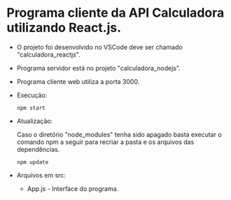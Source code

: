 # Programa cliente da API Calculadora utilizando React.js.

- O projeto foi desenvolvido no VSCode deve ser chamado "calculadora_reactjs".
- Programa servidor está no projeto "calculadora_nodejs".
- Programa cliente web utiliza a porta 3000.

- Execução:    
   <pre><code>npm start</code></pre>

- Atualização:

   Caso o diretório "node_modules" tenha sido apagado basta executar o comando npm a seguir para recriar a pasta e os arquivos das dependências.
   <pre><code>npm update</code></pre>

- Arquivos em src:
   - App.js - Interface do programa.
